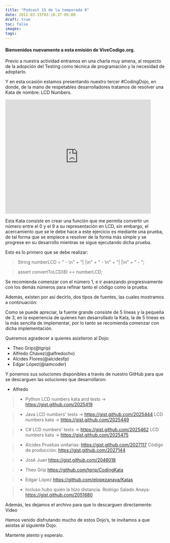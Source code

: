 ```yaml
---
title: "Podcast 15 de la temporada 0"
date: 2012-03-15T03:10:37-05:00
draft: true
toc: false
images:
tags:
---
```


<h4>Bienvenidos nuevamente a esta emisión de ViveCodigo.org.</h4>

Previo a nuestra actividad entramos en una charla muy amena, al respecto de la adopción del Testing como técnica de programación y la necesidad de adoptarlo.

Y en esta ocasión estamos presentando nuestro tercer #CodingDojo, en donde, de la mano de respetables desarrolladores tratamos de resolver una Kata de nombre: LCD Numbers.

<iframe src="https://player.vimeo.com/video/38532924?h=063871be1e" width="460" height="360" frameborder="0"></iframe>

Esta Kata consiste en crear una función que me permita convertir un número entre el 0 y el 9 a su representación en LCD, sin embargo, el acercamiento que se le debe hace a este ejercicio es mediante una prueba, de tal forma que se empiece a resolver de la forma más simple y se progrese en su desarrollo mientras se sigue ejecutando dicha prueba.

Esto es lo primero que se debe realizar:

>String numberLCD = " - \n" + "| |\n" + " - \n" + "| |\n" + " - ";

>assert convertToLCD(8) == numberLCD;

Se recomienda comenzar con el número 1, e ir avanzando progresivamente con los demás números para refinar tanto el código como la prueba.

Además, existen por así decirlo, dos tipos de fuentes, las cuales mostramos a continuación:

Como se puede apreciar, la fuente grande consiste de 5 líneas y la pequeña de 3, en la experiencia de quienes han desarrollado la Kata, la de 5 líneas es la más sencilla de implementar, por lo tanto se recomienda comenzar con dicha implementación.

Queremos agradecer a quienes asistieron al Dojo:

+ Theo Grip(@tgrip)
+ Alfredo Chávez(@alfredochv)
+ Alcides Flores(@alcidesfp)
+ Edgar López(@iamcoder)

Y ponemos sus soluciones disponibles a través de nuestro GitHub para que se descarguen las soluciones que desarrollaron:

+ Alfredo
>* Python
LCD numbers kata and tests -> https://gist.github.com/2025419

>+ Java
LCD numbers' tests -> https://gist.github.com/2025444
LCD numbers kata -> https://gist.github.com/2025449

>+ C#
LCD numbers' tests -> https://gist.github.com/2025462
LCD numbers kata -> https://gist.github.com/2025475

>+ Alcides
Pruebas unitarias: https://gist.github.com/2027117
Código de producción: https://gist.github.com/2027144

>+ José Juan
https://gist.github.com/2046018

>+ Theo Grip
https://github.com/tgrip/CodingKata

>+ Edgar López
https://github.com/elopezanaya/Katas

>+ Incluso hubo quién la hizo  distancia. Rodrigo Salado Anaya:
https://gist.github.com/2051680

Además, les dejamos el archivo para que lo descarguen directamente: Video

Hemos venido disfrutando mucho de estos Dojo’s, te invitamos a que asistas al siguiente Dojo.

Mantente atento y esperalo.
